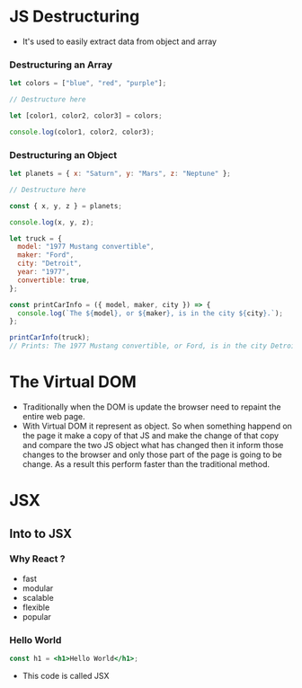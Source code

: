# JS Destructuring

- It's used to easily extract data from object and array

### Destructuring an Array

```js
let colors = ["blue", "red", "purple"];

// Destructure here

let [color1, color2, color3] = colors;

console.log(color1, color2, color3);
```

### Destructuring an Object

```js
let planets = { x: "Saturn", y: "Mars", z: "Neptune" };

// Destructure here

const { x, y, z } = planets;

console.log(x, y, z);
```

```js
let truck = {
  model: "1977 Mustang convertible",
  maker: "Ford",
  city: "Detroit",
  year: "1977",
  convertible: true,
};

const printCarInfo = ({ model, maker, city }) => {
  console.log(`The ${model}, or ${maker}, is in the city ${city}.`);
};

printCarInfo(truck);
// Prints: The 1977 Mustang convertible, or Ford, is in the city Detroit.
```

# The Virtual DOM

- Traditionally when the DOM is update the browser need to repaint the entire web page.
- With Virtual DOM it represent as object. So when something happend on the page it make a copy of that JS and make the change of that copy and compare the two JS object what has changed then it inform those changes to the browser and only those part of the page is going to be change. As a result this perform faster than the traditional method.

# JSX

## Into to JSX

### Why React ?

- fast
- modular
- scalable
- flexible
- popular

### Hello World

```jsx
const h1 = <h1>Hello World</h1>;
```

- This code is called JSX
